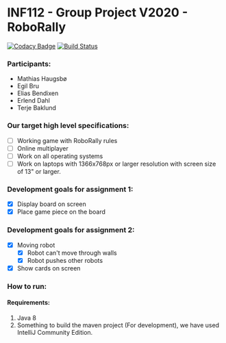 # INF112 - Group Project V2020 - RoboRally

[![Codacy Badge](https://api.codacy.com/project/badge/Grade/2f558cb07fbf480480dbf5a9286d5362)](https://app.codacy.com/gh/inf112-v20/BashBoys_Inc?utm_source=github.com&utm_medium=referral&utm_content=inf112-v20/BashBoys_Inc&utm_campaign=Badge_Grade_Dashboard)
[![Build Status](https://travis-ci.com/inf112-v20/BashBoys_Inc.svg?branch=master)](https://travis-ci.com/inf112-v20/BashBoys_Inc)

### Participants:
- Mathias Haugsbø
- Egil Bru 
- Elias Bendixen
- Erlend Dahl
- Terje Baklund

### Our target high level specifications:
- [ ] Working game with RoboRally rules
- [ ] Online multiplayer
- [ ] Work on all operating systems
- [ ] Work on laptops with 1366x768px or larger resolution with screen size of 13" or larger.

### Development goals for assignment 1:
- [x] Display board on screen
- [x] Place game piece on the board

### Development goals for assignment 2:
- [x] Moving robot
  - [x] Robot can't move through walls
  - [x] Robot pushes other robots
- [x] Show cards on screen

### How to run:

#### Requirements:
1. Java 8
2. Something to build the maven project (For development), we have used IntelliJ Community Edition.
